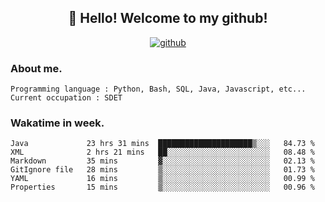 <h2 align="center">👋 Hello! Welcome to my github! </h2>
<p align="center">
  <a href="https://github.com/usergwen"><img src="https://img.shields.io/badge/GitHub-24292e" alt="github"></a>
</p>

### About me.

```Plain Text
Programming language : Python, Bash, SQL, Java, Javascript, etc...
Current occupation : SDET
```
### Wakatime in week.

<!--START_SECTION:waka-->

```text
Java             23 hrs 31 mins  █████████████████████▒░░░   84.73 %
XML              2 hrs 21 mins   ██░░░░░░░░░░░░░░░░░░░░░░░   08.48 %
Markdown         35 mins         ▓░░░░░░░░░░░░░░░░░░░░░░░░   02.13 %
GitIgnore file   28 mins         ▒░░░░░░░░░░░░░░░░░░░░░░░░   01.73 %
YAML             16 mins         ▒░░░░░░░░░░░░░░░░░░░░░░░░   00.99 %
Properties       15 mins         ▒░░░░░░░░░░░░░░░░░░░░░░░░   00.96 %
```

<!--END_SECTION:waka-->
